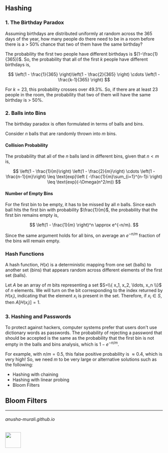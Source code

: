 ## Hashing

### 1. The Birthday Paradox

Assuming birthdays are distributed uniformly at random across the 365 days of the year, how many people do there need to be in a room before there is a > 50% chance that two of them have the same birthday?

The probability the first two people have different birthdays is $(1−\frac{1}{365})$. So, the probability that all of the first $k$ people have different birthdays is,

<!--
```math
\left(1 - \frac{1}{365} \right)\left(1 - \frac{2}{365} \right) \cdots  \left(1 - \frac{k-1}{365} \right)
```
-->

$$
\left(1 - \frac{1}{365} \right)\left(1 - \frac{2}{365} \right) \cdots  \left(1 - \frac{k-1}{365} \right)
$$

For $k=23$, this probability crosses over 49.3%. So, if there are at least 23 people in the room, the probability that two of them will have the same birthday is > 50%.

### 2. Balls into Bins

The birthday paradox is often formulated in terms of balls and bins. 

Consider $n$ balls that are randomly thrown into $m$ bins. 

#### Collision Probability

The probability that all of the $n$ balls land in different bins, given that $n < m$ is,

$$
\left(1 - \frac{1}{m}\right) \left(1 - \frac{2}{m}\right) \cdots \left(1 - \frac{n-1}{m}\right) \leq \text{exp}\left ( -\frac{1}{m}\sum_{i=1}^{n-1}i \right) \leq \text{exp}(-\Omega(n^2/m))
$$

#### Number of Empty Bins

For the first bin to be empty, it has to be missed by all $n$ balls. Since each ball hits the first bin with probability $\frac{1}{m}$, the probability that the first bin remains empty is,

$$
\left(1 - \frac{1}{m} \right)^n \approx e^{-n/m}.
$$

Since the same argument holds for all bins, on average an $e^{-n/m}$ fraction of the bins will remain empty.

### Hash Functions

A hash function, $H(x)$ is a deterministic mapping from one set (balls) to another set (bins) that appears random across different elements of the first set (balls).

Let $A$ be an array of $m$ bits representing a set $S=\\{ x_1, x_2, \ldots, x_n \\}$ of $n$ elements. We will turn on the bit corresponding to the index returned by $H(x_i)$, indicating that the element $x_i$ is present in the set. Therefore, if $x_i \in S$, then $A[H(x_i)] = 1$.

### 3. Hashing and Passwords

To protect against hackers, computer systems prefer that users don't use dictionary words as passwords. The probability of rejecting a password that should be accepted is the same as the probability that the first bin is not empty in the balls and bins analysis, which is $1-e^{-n/m}$. 

For example, with $n/m = 0.5$, this false positive probability is $\approx 0.4$, which is very high! So, we need $m$ to be very large or alternative solutions such as the following:

* Hashing with chaining
* Hashing with linear probing
* Bloom Filters


## Bloom Filters

<!--
![111596338](https://github.com/anusha-murali/anusha-murali.github.io/assets/111596338/639243aa-2857-4595-a65a-7852762bb002)
-->

* * *
###### anusha-murali.github.io

<img src="https://github.com/anusha-murali/anusha-murali.github.io/assets/111596338/639243aa-2857-4595-a65a-7852762bb002" width="50" height="50"/>

